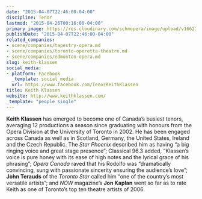 ```yaml
---
date: "2015-04-07T22:46:00-04:00"
discipline: Tenor
lastmod: "2015-04-26T00:16:00-04:00"
primary_image: https://res.cloudinary.com/schmopera/image/upload/v1662128272/media/2022/09/KeithKlassen_bbm1gc.jpg
publishDate: "2015-04-07T22:46:00-04:00"
related_companies:
- scene/companies/tapestry-opera.md
- scene/companies/toronto-operetta-theatre.md
- scene/companies/edmonton-opera.md
slug: keith-klassen
social_media:
- platform: Facebook
  _template: social_media
  url: https://www.facebook.com/TenorKeithKlassen
title: Keith Klassen
website: http://www.keithklassen.com/
_template: "people_single"
---
```

**Keith Klassen** has emerged to become one of Canada’s busiest tenors, averaging 12 productions a season since graduating with honours from the Opera Division at the University of Toronto in 2002. He has been engaged across Canada as well as in Scotland, Germany, the United States, Ireland and the Czech Republic. The _Star Phoenix_ described him as having “a big ringing voice and great stage presence”; Classical 96.3 added, “Klassen’s voice is pure honey with its ease of high notes and the lyrical grace of his phrasing”; _Opera Canada_ raved that his Rodolfo was “dramatically convincing, sung with passionate sincerity ensuring the audience’s love”; **John Terauds** of the _Toronto Star_ called him “one of the country’s most versatile artists”; and _NOW_ magazine’s **Jon Kaplan** went so far as to rate Keith as one of Toronto’s top ten theatre artists of 2006.
